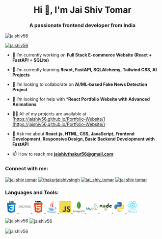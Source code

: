 
<h1 align="center">Hi 👋, I'm Jai Shiv Tomar</h1>
<h3 align="center">A passionate frontend developer from India</h3>

<p align="left"> <img src="https://komarev.com/ghpvc/?username=jaishiv56&label=Profile%20views&color=0e75b6&style=flat" alt="jaishiv56" /> </p>

<p align="left"> <a href="https://github.com/ryo-ma/github-profile-trophy"><img src="https://github-profile-trophy.vercel.app/?username=jaishiv56" alt="jaishiv56" /></a> </p>

- 🔭 I’m currently working on **Full Stack E-commerce Website (React + FastAPI + SQLite)**

- 🌱 I’m currently learning ****React, FastAPI, SQLAlchemy, Tailwind CSS, AI Projects****

- 👯 I’m looking to collaborate on **AI/ML-based Fake News Detection Project**

- 🤝 I’m looking for help with ***React Portfolio Website with Advanced Animations**

- 👨‍💻 All of my projects are available at [https://jaishiv56.github.io/Portfolio-Website/](https://jaishiv56.github.io/Portfolio-Website/)

- 💬 Ask me about **React.js, HTML, CSS, JavaScript, Frontend Development, Responsive Design, Basic Backend Development with FastAPI**

- 📫 How to reach me **jaishivthakur56@gmail.com**

<h3 align="left">Connect with me:</h3>
<p align="left">
<a href="https://linkedin.com/in/jai shiv tomar" target="blank"><img align="center" src="https://raw.githubusercontent.com/rahuldkjain/github-profile-readme-generator/master/src/images/icons/Social/linked-in-alt.svg" alt="jai shiv tomar" height="30" width="40" /></a>
<a href="https://instagram.com/thakurjaishivsingh" target="blank"><img align="center" src="https://raw.githubusercontent.com/rahuldkjain/github-profile-readme-generator/master/src/images/icons/Social/instagram.svg" alt="thakurjaishivsingh" height="30" width="40" /></a>
<a href="https://www.leetcode.com/jai_shiv_tomar" target="blank"><img align="center" src="https://raw.githubusercontent.com/rahuldkjain/github-profile-readme-generator/master/src/images/icons/Social/leet-code.svg" alt="jai_shiv_tomar" height="30" width="40" /></a>
<a href="https://auth.geeksforgeeks.org/user/jai shiv tomar" target="blank"><img align="center" src="https://raw.githubusercontent.com/rahuldkjain/github-profile-readme-generator/master/src/images/icons/Social/geeks-for-geeks.svg" alt="jai shiv tomar" height="30" width="40" /></a>
</p>

<h3 align="left">Languages and Tools:</h3>
<p align="left"> <a href="https://www.w3schools.com/css/" target="_blank" rel="noreferrer"> <img src="https://raw.githubusercontent.com/devicons/devicon/master/icons/css3/css3-original-wordmark.svg" alt="css3" width="40" height="40"/> </a> <a href="https://expressjs.com" target="_blank" rel="noreferrer"> <img src="https://raw.githubusercontent.com/devicons/devicon/master/icons/express/express-original-wordmark.svg" alt="express" width="40" height="40"/> </a> <a href="https://www.w3.org/html/" target="_blank" rel="noreferrer"> <img src="https://raw.githubusercontent.com/devicons/devicon/master/icons/html5/html5-original-wordmark.svg" alt="html5" width="40" height="40"/> </a> <a href="https://www.java.com" target="_blank" rel="noreferrer"> <img src="https://raw.githubusercontent.com/devicons/devicon/master/icons/java/java-original.svg" alt="java" width="40" height="40"/> </a> <a href="https://developer.mozilla.org/en-US/docs/Web/JavaScript" target="_blank" rel="noreferrer"> <img src="https://raw.githubusercontent.com/devicons/devicon/master/icons/javascript/javascript-original.svg" alt="javascript" width="40" height="40"/> </a> <a href="https://www.mongodb.com/" target="_blank" rel="noreferrer"> <img src="https://raw.githubusercontent.com/devicons/devicon/master/icons/mongodb/mongodb-original-wordmark.svg" alt="mongodb" width="40" height="40"/> </a> <a href="https://www.mysql.com/" target="_blank" rel="noreferrer"> <img src="https://raw.githubusercontent.com/devicons/devicon/master/icons/mysql/mysql-original-wordmark.svg" alt="mysql" width="40" height="40"/> </a> <a href="https://nodejs.org" target="_blank" rel="noreferrer"> <img src="https://raw.githubusercontent.com/devicons/devicon/master/icons/nodejs/nodejs-original-wordmark.svg" alt="nodejs" width="40" height="40"/> </a> <a href="https://www.python.org" target="_blank" rel="noreferrer"> <img src="https://raw.githubusercontent.com/devicons/devicon/master/icons/python/python-original.svg" alt="python" width="40" height="40"/> </a> <a href="https://reactjs.org/" target="_blank" rel="noreferrer"> <img src="https://raw.githubusercontent.com/devicons/devicon/master/icons/react/react-original-wordmark.svg" alt="react" width="40" height="40"/> </a> </p>

<p><img align="left" src="https://github-readme-stats.vercel.app/api/top-langs?username=jaishiv56&show_icons=true&locale=en&layout=compact" alt="jaishiv56" /></p>

<p>&nbsp;<img align="center" src="https://github-readme-stats.vercel.app/api?username=jaishiv56&show_icons=true&locale=en" alt="jaishiv56" /></p>

<p><img align="center" src="https://github-readme-streak-stats.herokuapp.com/?user=jaishiv56&" alt="jaishiv56" /></p>

